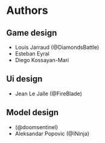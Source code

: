 # Authors
## Game design
- Louis Jarraud (@DiamondsBattle)
- Esteban Eyral
- Diego Kossayan-Mari
## Ui design
- Jean Le Jalle (@FireBlade)
## Model design
- (@doomsentinel)
- Aleksandar Popovic (@INinja)